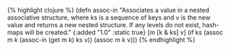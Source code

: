 {% highlight clojure %}
(defn assoc-in
  "Associates a value in a nested associative structure, where ks is a
  sequence of keys and v is the new value and returns a new nested structure.
  If any levels do not exist, hash-maps will be created."
  {:added "1.0"
   :static true}
  [m [k & ks] v]
  (if ks
    (assoc m k (assoc-in (get m k) ks v))
    (assoc m k v)))
{% endhighlight %}
